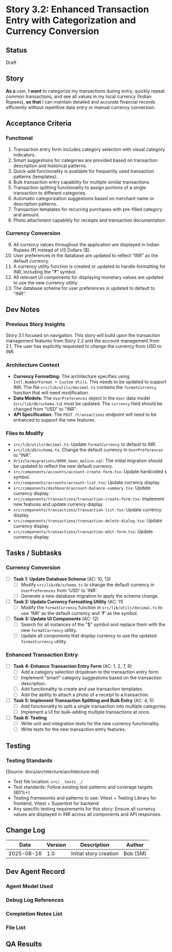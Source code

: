 # Story 3.2: Enhanced Transaction Entry with Categorization and Currency Conversion

## Status
Draft

## Story
**As a** user,
**I want** to categorize my transactions during entry, quickly repeat common transactions, and see all values in my local currency (Indian Rupees),
**so that** I can maintain detailed and accurate financial records efficiently without repetitive data entry or manual currency conversion.

## Acceptance Criteria

### Functional
1.  Transaction entry form includes category selection with visual category indicators.
2.  Smart suggestions for categories are provided based on transaction description and historical patterns.
3.  Quick-add functionality is available for frequently used transaction patterns (templates).
4.  Bulk transaction entry capability for multiple similar transactions.
5.  Transaction splitting functionality to assign portions of a single transaction to different categories.
6.  Automatic categorization suggestions based on merchant name or description patterns.
7.  Transaction templates for recurring purchases with pre-filled category and amount.
8.  Photo attachment capability for receipts and transaction documentation.

### Currency Conversion
9.  All currency values throughout the application are displayed in Indian Rupees (₹) instead of US Dollars ($).
10. User preferences in the database are updated to reflect "INR" as the default currency.
11. A currency utility function is created or updated to handle formatting for INR, including the "₹" symbol.
12. All relevant UI components for displaying monetary values are updated to use the new currency utility.
13. The database schema for user preferences is updated to default to "INR".

## Dev Notes

### Previous Story Insights
Story 3.1 focused on navigation. This story will build upon the transaction management features from Story 2.2 and the account management from 2.1. The user has explicitly requested to change the currency from USD to INR.

### Architecture Context
-   **Currency Formatting:** The architecture specifies using `Intl.NumberFormat + Custom Utils`. This needs to be updated to support INR. The file `src/lib/utils/decimal.ts` contains the `formatCurrency` function that will need modification.
-   **Data Models:** The `UserPreferences` object in the `User` data model (`src/lib/db/schema.ts`) must be updated. The `currency` field should be changed from "USD" to "INR".
-   **API Specification:** The `POST /transactions` endpoint will need to be enhanced to support the new features.

### Files to Modify
-   `src/lib/utils/decimal.ts`: Update `formatCurrency` to default to INR.
-   `src/lib/db/schema.ts`: Change the default currency in `UserPreferences` to "INR".
-   `drizzle/migrations/0000_keen_malice.sql`: The initial migration should be updated to reflect the new default currency.
-   `src/components/accounts/account-create-form.tsx`: Update hardcoded `$` symbol.
-   `src/components/accounts/account-list.tsx`: Update currency display.
-   `src/components/dashboard/account-balance-summary.tsx`: Update currency display.
-   `src/components/transactions/transaction-create-form.tsx`: Implement new features and update currency display.
-   `src/components/transactions/transaction-list.tsx`: Update currency display.
-   `src/components/transactions/transaction-delete-dialog.tsx`: Update currency display.
-   `src/components/transactions/transaction-edit-form.tsx`: Update currency display.

## Tasks / Subtasks

### Currency Conversion
- [ ] **Task 1: Update Database Schema** (AC: 10, 13)
    - [ ] Modify `src/lib/db/schema.ts` to change the default currency in `UserPreferences` from 'USD' to 'INR'.
    - [ ] Generate a new database migration to apply the schema change.
- [ ] **Task 2: Update Currency Formatting Utility** (AC: 11)
    - [ ] Modify the `formatCurrency` function in `src/lib/utils/decimal.ts` to use 'INR' as the default currency and '₹' as the symbol.
- [ ] **Task 3: Update UI Components** (AC: 12)
    - [ ] Search for all instances of the "$" symbol and replace them with the new `formatCurrency` utility.
    - [ ] Update all components that display currency to use the updated `formatCurrency` utility.

### Enhanced Transaction Entry
- [ ] **Task 4: Enhance Transaction Entry Form** (AC: 1, 2, 7, 8)
    - [ ] Add a category selection dropdown to the transaction entry form.
    - [ ] Implement "smart" category suggestions based on the transaction description.
    - [ ] Add functionality to create and use transaction templates.
    - [ ] Add the ability to attach a photo of a receipt to a transaction.
- [ ] **Task 5: Implement Transaction Splitting and Bulk Entry** (AC: 4, 5)
    - [ ] Add functionality to split a single transaction into multiple categories.
    - [ ] Implement a UI for bulk-adding multiple transactions at once.
- [ ] **Task 6: Testing**
    - [ ] Write unit and integration tests for the new currency functionality.
    - [ ] Write tests for the new transaction entry features.

## Testing

### Testing Standards
[Source: docs/architecture/architecture.md]
- Test file location: `src/__tests__/`
- Test standards: Follow existing test patterns and coverage targets (80%+)
- Testing frameworks and patterns to use: Vitest + Testing Library for frontend, Vitest + Supertest for backend
- Any specific testing requirements for this story: Ensure all currency values are displayed in INR across all components and API responses.

## Change Log

| Date | Version | Description | Author |
|------|---------|-------------|--------|
| 2025-08-16 | 1.0 | Initial story creation | Bob (SM) |

## Dev Agent Record

### Agent Model Used
<!-- To be filled by the development agent -->

### Debug Log References
<!-- To be filled by the development agent -->

### Completion Notes List
<!-- To be filled by the development agent -->

### File List
<!-- To be filled by the development agent -->

## QA Results
<!-- To be filled by the QA agent -->